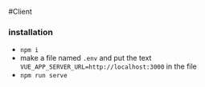 #Client

### installation
- `npm i`
- make a file named `.env` and put the text `VUE_APP_SERVER_URL=http://localhost:3000` in the file
- `npm run serve` 
